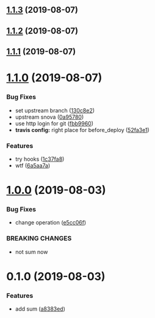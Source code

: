 ## [1.1.3](https://github.com/jeetiss/try-release-it/compare/1.1.2...1.1.3) (2019-08-07)

## [1.1.2](https://github.com/jeetiss/try-release-it/compare/1.1.1...1.1.2) (2019-08-07)

## [1.1.1](https://github.com/jeetiss/try-release-it/compare/1.1.0...1.1.1) (2019-08-07)

# [1.1.0](https://github.com/jeetiss/try-release-it/compare/1.0.0...1.1.0) (2019-08-07)


### Bug Fixes

* set upstream branch ([130c8e2](https://github.com/jeetiss/try-release-it/commit/130c8e2))
* upstream snova ([0a95780](https://github.com/jeetiss/try-release-it/commit/0a95780))
* use http login for git ([fbb9960](https://github.com/jeetiss/try-release-it/commit/fbb9960))
* **travis config:** right place for before_deploy ([52fa3e1](https://github.com/jeetiss/try-release-it/commit/52fa3e1))


### Features

* try hooks ([1c37fa8](https://github.com/jeetiss/try-release-it/commit/1c37fa8))
* wtf ([6a5aa7a](https://github.com/jeetiss/try-release-it/commit/6a5aa7a))

# [1.0.0](https://github.com/jeetiss/try-release-it/compare/0.1.0...1.0.0) (2019-08-03)


### Bug Fixes

* change operation ([e5cc06f](https://github.com/jeetiss/try-release-it/commit/e5cc06f))


### BREAKING CHANGES

* not sum now

# 0.1.0 (2019-08-03)


### Features

* add sum ([a8383ed](https://github.com/jeetiss/try-release-it/commit/a8383ed))

